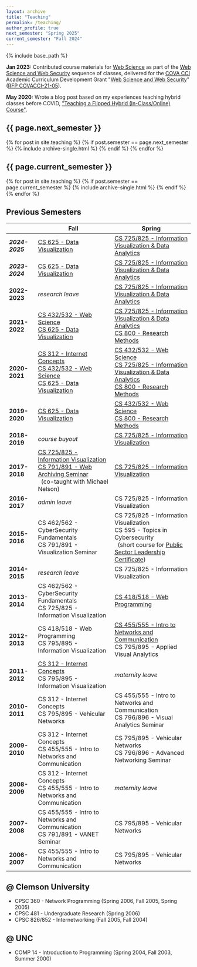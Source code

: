 ```yaml
---
layout: archive
title: "Teaching"
permalink: /teaching/
author_profile: true
next_semester: "Spring 2025"
current_semester: "Fall 2024"
---
```

{% include base_path %}

**Jan 2023:** Contributed course materials for [Web Science](https://github.com/cci-web-science-security/web-science/) as part of the [Web Science and Web Security](https://github.com/cci-web-science-security) sequence of classes, delivered for the [COVA CCI](https://covacci.org/) Academic Curriculum Development Grant "[Web Science and Web Security](https://ws-dl.blogspot.com/2022/01/2022-01-07-webscidl-with-web-science.html)" ([RFP COVACCI-21-05](https://covacci.org/wp-content/uploads/2021/10/COVACCI-21-05-Curriculum-Development.pdf)).

**May 2020:** Wrote a blog post based on my experiences teaching hybrid classes before COVID, ["Teaching a Flipped Hybrid (In-Class/Online) Course"](https://ws-dl.blogspot.com/2020/05/2020-05-06-teaching-flipped-hybrid-in.html). 

## {{ page.next_semester }}

{% for post in site.teaching %}
  {% if post.semester == page.next_semester %}
    {% include archive-single.html %}
  {% endif %}
{% endfor %}

## {{ page.current_semester }}

{% for post in site.teaching %}
  {% if post.semester == page.current_semester %}
    {% include archive-single.html %}
  {% endif %}
{% endfor %}


## Previous Semesters

| |Fall | Spring |
|---|---|---|
|***2024-2025*** | [CS 625 - Data Visualization](https://weiglemc.github.io/teaching/2024-fall-cs625) | [CS 725/825 - Information Visualization & Data Analytics](https://weiglemc.github.io/teaching/2025-spr-cs725825) |
|***2023-2024*** | [CS 625 - Data Visualization](https://weiglemc.github.io/teaching/2023-fall-cs625) | [CS 725/825 - Information Visualization & Data Analytics](https://weiglemc.github.io/teaching/2024-spr-cs725825)|
|**2022-2023** | *research leave*|[CS 725/825 - Information Visualization & Data Analytics](https://weiglemc.github.io/teaching/2023-spr-cs725825)|
|**2021-2022** | [CS 432/532 - Web Science](https://weiglemc.github.io/teaching/2021-fall-cs432532)<br/>[CS 625 - Data Visualization](https://weiglemc.github.io/teaching/2021-fall-cs625)|[CS 725/825 - Information Visualization & Data Analytics](https://weiglemc.github.io/teaching/2022-spr-cs725825)<br/>[CS 800 - Research Methods](https://weiglemc.github.io/teaching/2022-spr-cs800)|
|**2020-2021** | [CS 312 - Internet Concepts](https://www.cs.odu.edu/~mweigle/CS312-F20/)<br/>[CS 432/532 - Web Science](https://www.cs.odu.edu/~mweigle/CS432-F20/)<br/>[CS 625 - Data Visualization](https://www.cs.odu.edu/~mweigle/CS625-F20/)|[CS 432/532 - Web Science](https://www.cs.odu.edu/~mweigle/CS432-S21/)<br/>[CS 725/825 - Information Visualization & Data Analytics](https://www.cs.odu.edu/~mweigle/CS725-S21/)<br/>[CS 800 - Research Methods](https://www.cs.odu.edu/~mweigle/CS800-S21/)|
|**2019-2020** | [CS 625 - Data Visualization](https://www.cs.odu.edu/~mweigle/CS625-F19/)|[CS 432/532 - Web Science](https://www.cs.odu.edu/~mweigle/CS432-S20/)<br/>[CS 800 - Research Methods](https://www.cs.odu.edu/~mweigle/CS800-S20/)|
|**2018-2019** | *course buyout*|[CS 725/825 - Information Visualization](https://www.cs.odu.edu/~mweigle/CS725-S19/)|
|**2017-2018** | [CS 725/825 - Information Visualization](https://www.cs.odu.edu/~mweigle/CS725-F17/)<br/>[CS 791/891 - Web Archiving Seminar](https://phonedude.github.io/cs891-f17/)<br/>&nbsp; (co-taught with Michael Nelson)|[CS 725/825 - Information Visualization](https://www.cs.odu.edu/~mweigle/CS725-S18/)|
|**2016-2017** | *admin leave*|CS 725/825 - Information Visualization|
|**2015-2016** | CS 462/562 - CyberSecurity Fundamentals<br/>CS 791/891 - Visualization Seminar|CS 725/825 - Information Visualization<br/>CS 595 - Topics in Cybersecurity<br/>&nbsp; (short course for [Public Sector Leadership Certificate](https://www.odu.edu/cepd/execed/public-sector-leadership))|
|**2014-2015** | *research leave*|CS 725/825 - Information Visualization|
|**2013-2014** | CS 462/562 - CyberSecurity Fundamentals<br/>CS 725/825 - Information Visualization|[CS 418/518 - Web Programming](https://www.cs.odu.edu/~mweigle/CS418-S14)|
|**2012-2013** | CS 418/518 - Web Programming<br/>CS 795/895 - Information Visualization|[CS 455/555 - Intro to Networks and Communication](https://www.cs.odu.edu/~mweigle/CS455-S13)<br/>CS 795/895 - Applied Visual Analytics|
|**2011-2012** | [CS 312 - Internet Concepts](http://www.cs.odu.edu/~mweigle/CS312-F11)<br/>CS 795/895 - Information Visualization|*maternity leave*|
|**2010-2011** | CS 312 - Internet Concepts<br/>CS 795/895 - Vehicular Networks|CS 455/555 - Intro to Networks and Communication<br/>CS 796/896 - Visual Analytics Seminar|
|**2009-2010** | CS 312 - Internet Concepts<br/>CS 455/555 - Intro to Networks and Communication|CS 795/895 - Vehicular Networks<br/>CS 796/896 - Advanced Networking Seminar|
|**2008-2009** | CS 312 - Internet Concepts<br/>CS 455/555 - Intro to Networks and Communication|*maternity leave*|
|**2007-2008** | CS 455/555 - Intro to Networks and Communication<br/>CS 791/891 - VANET Seminar|CS 795/895 - Vehicular Networks|
|**2006-2007** | CS 455/555 - Intro to Networks and Communication|CS 795/895 - Vehicular Networks|

## @ Clemson University

* CPSC 360 - Network Programming (Spring 2006, Fall 2005, Spring 2005)
* CPSC 481 - Undergraduate Research (Spring 2006)
* CPSC 826/852 - Internetworking (Fall 2005, Fall 2004)

## @ UNC

* COMP 14 - Introduction to Programming (Spring 2004, Fall 2003, Summer 2000)
